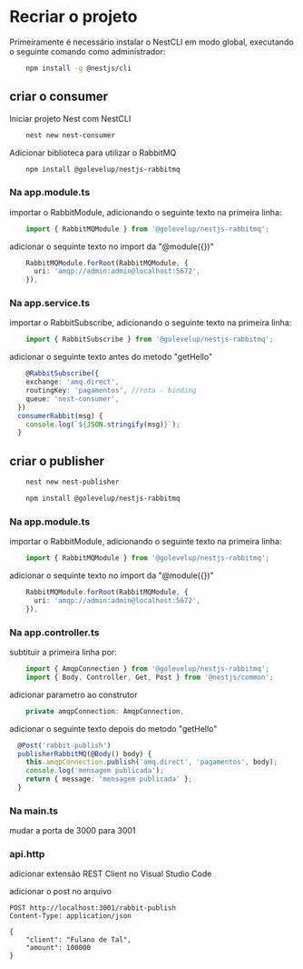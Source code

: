 # Recriar o projeto

Primeiramente é necessário instalar o NestCLI em modo global, executando o seguinte comando como administrador:

```bash
    npm install -g @nestjs/cli
```

## criar o consumer

Iniciar projeto Nest com NestCLI

```bash
    nest new nest-consumer
```

Adicionar biblioteca para utilizar o RabbitMQ

```bash
    npm install @golevelup/nestjs-rabbitmq
```

### Na app.module.ts

importar o RabbitModule, adicionando o seguinte texto na primeira linha:

```Typescript
    import { RabbitMQModule } from '@golevelup/nestjs-rabbitmq';
```

adicionar o sequinte texto no import da "@module({})"
```typescript
    RabbitMQModule.forRoot(RabbitMQModule, {
      uri: 'amqp://admin:admin@localhost:5672',
    }),
```

### Na app.service.ts

importar o RabbitSubscribe, adicionando o seguinte texto na primeira linha:
```Typescript
    import { RabbitSubscribe } from '@golevelup/nestjs-rabbitmq';
```

adicionar o seguinte texto antes do metodo "getHello"

```typescript
    @RabbitSubscribe({
    exchange: 'amq.direct',
    routingKey: 'pagamentos', //rota - binding
    queue: 'nest-consumer',
  })
  consumerRabbit(msg) {
    console.log(`${JSON.stringify(msg)}`);
  }
```

## criar o publisher

```bash
    nest new nest-publisher
```

```bash
    npm install @golevelup/nestjs-rabbitmq
```

### Na app.module.ts

importar o RabbitModule, adicionando o seguinte texto na primeira linha:

```Typescript
    import { RabbitMQModule } from '@golevelup/nestjs-rabbitmq';
```

adicionar o sequinte texto no import da "@module({})"
```typescript
    RabbitMQModule.forRoot(RabbitMQModule, {
      uri: 'amqp://admin:admin@localhost:5672',
    }),
```

### Na app.controller.ts

subtituir a primeira linha por:
```Typescript
    import { AmqpConnection } from '@golevelup/nestjs-rabbitmq';
    import { Body, Controller, Get, Post } from '@nestjs/common';
```

adicionar parametro ao construtor
```typescript
    private amqpConnection: AmqpConnection,
```

adicionar o seguinte texto depois do metodo "getHello"

```typescript
  @Post('rabbit-publish')
  publisherRabbitMQ(@Body() body) {
    this.amqpConnection.publish('amq.direct', 'pagamentos', body);
    console.log('mensagem publicada');
    return { message: 'mensagem publicada' };
  }
```

### Na main.ts

mudar a porta de 3000 para 3001

### api.http

adicionar extensão REST Client no Visual Studio Code

adicionar o post no arquivo
``` 
POST http://localhost:3001/rabbit-publish
Content-Type: application/json

{
    "client": "Fulano de Tal",
    "amount": 100000
}
```